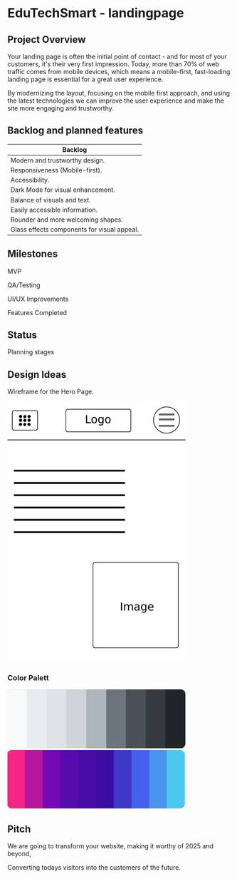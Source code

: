 # EduTechSmart - landingpage

## Project Overview

Your landing page is often the initial point of contact - and for most of your customers, it's their very first impression.
Today, more than 70% of web traffic comes from mobile devices, which means a mobile-first, fast-loading landing page is essential for a great user experience.

By modernizing the layout, focusing on the mobile first approach, and using the latest technologies we can improve the user experience and make the site more engaging and trustworthy.

## Backlog and planned features

| Backlog |
|-------------------------------|
| Modern and trustworthy design. |
| Responsiveness (Mobile-first). |
| Accessibility. |
| Dark Mode for visual enhancement. |
| Balance of visuals and text. |
| Easily accessible information. |
| Rounder and more welcoming shapes. |
| Glass effects components for visual appeal. |

## Milestones

MVP

QA/Testing 

UI/UX Improvements 

Features Completed 

## Status

Planning stages

## Design Ideas

Wireframe for the Hero Page.

<img src="assets/images/Wireframe.png" width="400">

### Color Palett

<img src="assets/images/Light Steel Color Swatch.png" width="400">

<img src="assets/images/Purple Raindrop Color Swatch.png" width="400">

## Pitch

We are going to transform your website, making it worthy of 2025 and beyond,

Converting todays visitors into the customers of the future.


<!-- README – ska minst innehålla:
• Kort sammanfattning av projektet och vad ni vill uppnå.
• Backlog och planerade features (lista med issues/milestones kopplade).
• Färgschema och designidéer (t.ex. screenshots, färgpalett, skisser).
• Status (vad som är klart, vad som pågår, vad som kommer sen).
• Pitch – varför ert upplägg är rätt för Edutechsmart.

Tänk hela tiden att README är det första Matti ser – den ska vara tydlig, snygg och lockande. -->
